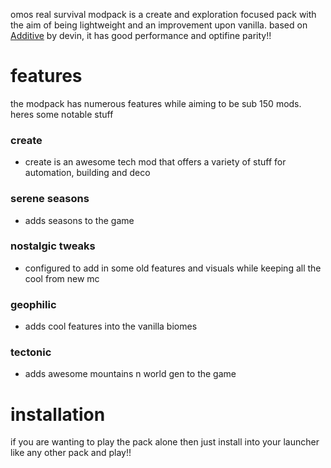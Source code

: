
omos real survival modpack is a create and exploration focused pack with the aim of being lightweight and an improvement upon vanilla. based on [Additive](https://modrinth.com/modpack/additive) by devin, it has good performance and optifine parity!!

# features
the modpack has numerous features while aiming to be sub 150 mods. heres some notable stuff

### create
- create is an awesome tech mod that offers a variety of stuff for automation, building and deco

### serene seasons
- adds seasons to the game 

### nostalgic tweaks
- configured to add in some old features and visuals while keeping all the cool from new mc

### geophilic
- adds cool features into the vanilla biomes

### tectonic
- adds awesome mountains n world gen to the game

# installation
if you are wanting to play the pack alone then just install into your launcher like any other pack and play!!